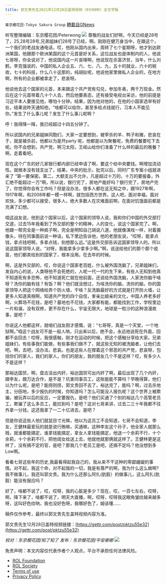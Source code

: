 ```yaml
---
title: 郭文贵先生2021年12月28日盖特视频（9分00秒）全文字版
---
```

`東京櫻花団-Tokyo Sakura Group` [轉載自GNews](https://gnews.org/zh-hans/1800169/)

听写整理编辑：东京樱花团/Peterwong
![](https://assets.gnews.org/wp-content/uploads/2021/12/image-1619.png)
尊敬的战友们好啊，今天已经是28号了，25,28号28号,兄弟姐妹们28号了已经，啊。刚刚在健万身当中，在跟这个，一个我们的老战友通电话，哎，他刚从国内出来，周转了七个星期呀，他才到达欧洲某国，他跟那个欧洲某国的这个元首是好关系，这位战友也是体制内的人，他说七哥呀，你全说对了，他说国内这一片哀嚎啊，他说现在杀富济贫，当年，什么刘鹤，李克强说的，中国的私人企业五、六、七、八、九，五十的就业，六十的税收，七十的科技，什么八十这那的，纯胡扯呢，他说他家里做私人企业的，在地方啊，所有的企业都被拿走了，悲哀呀。

他说他去这个国家的元首，本来跟这个共产党有勾兑，参加冬奥，两千万现金。然后在这个元首带着几十个人去，然后他要表态，还有接受电视台采访，他的前提是习近平本人要接见他，哪怕十分钟。结果，因为他对他的，在他的小国家选举有好处，结果说昨天通知他，“啥都可以给你，甚至多给点钱就行，习本人不能见你。”发生了什么事儿呢？发生了什么事儿呢啊？

呼！我得降一降，我已经超过十四五分钟了。

所以说国内的兄弟姐妹同胞们，大家一定要想到，被宰杀的羊、鸭子和猪，悲哀在于，就是被杀前，他都以为是开party 呢，他都是以为聚餐呢，免费的餐要吃下去呢。你不会想到，共产党，啊习太阳，王岐山给你们准备了什么样的最后的晚餐？啊，走着看吧。

现在这个广东的好几家银行都内部已经申请了啊，要这个给中央要钱。啊增加流动性。就根本没有钱支出了，结果，中央的批示，批完以后，同时广东专案小组就进来了 “第一要保密。第二，大额支出不允许，凡是超过十万的，十万的要报备，外汇绝不能超过一万”啊，所以说，银行完了，房地产能好吗？银行完了，房地产完了，你觉得你会有工作吗？但是没办法，很多人都在这无知之中，跟1927年啊，1917年啊，和2008年都一模一样啊，就包括西方世界。这人吧，面对幸福，面对欢快，多少都可以接受，很多人，绝大多数人在灾难面前啊，在面对饥饿面前都是充满了幻想。

咱这战友说，他到这个国家以后，这个国家的领导人说，我和你们中国的外交部打交道，过去15年我看到了外交部的整个的精神，人的变化，说这个国家完了。啊，他跟一帮完全是一种疯子啊，完全是明知自己胡说八道，他就像演戏一样，对着摄像头，待在同事面前说一种话，私下里边告诉他，他的老朋友说，“哎呀，能拿点钱，拿点钱吧啊，多拿点钱，别想那么远。”这是外交部告诉这国家领导人的。所以说这国家领导人说，“对呀，我能拿多少拿多少啊。”啊，说送给他们的那个那个疫苗，他们都卖给别的国家了，根本没用。在去年的时候。

啊，这是外交部的，哎，你说这个国家老百姓，什么被外国洗脑了，兄弟姐妹们，发自内心的说，人类呀他不会死绝的，人呢一代一代的生下来，有些人无知到他真不知道死有多恐怖，他不知道死亡就在他前面，还说给外国洗脑，人家洗你脑干啥呀？洗你的脑有钱？有饭？啊？他们就没想过，为啥洗你的脑，洗你的脑，你的国家领导人把这个网络给弄个防火墙，干啥？反洗脑最好的方式就是打开防火墙，让更多人知道真相啊，知道共产党的四个自信，爹亲比娘亲的文化，中国人养老多好啊，火葬场不花钱，是吧？墓地也不花钱，大家都有能，都能找到工作，学校里边一片和谐，没有双修，更不存在什么，宇宙无限大，地球是一粒沙的这种浪漫故事，是吧？

你说这人他都这样，就咱们战友刚才感慨，说：“七哥呀，真是一个天堂，一个地狱啊。”咱这个战友可不是一般人呐，只出来以后，绝不会，永远他说死在外面，回都不会回去！哎呀，我很感触，刚才在运动的时候，把这个感触分享给大家。兄弟姐妹们，有些事我们能做，有些事我们做不了，就这些无知的被洗脑者，让他们去吧。啊，去吧，没办法，悲哀。也是这些人在撑着这个邪恶的共产党，悲哀呀，包括你们的家人，我们的家人，你们的朋友，我的朋友几个不是这样？哎，有多少人不是这样？

那裕达国贸，啊，盘古没出内奸，裕达国贸可出内奸了啊，最后出现了几个内奸，跟李友，跟万达合作，是不是？坑害同事员工，这账能能不算吗？早晚得算，他们以为什么呢，是吧？能捞则捞，郭文贵回不去了，裕达完了，能吗？啊，过去杀地主，分田地，多少报仇的时候，你知道吗？怎么可能没人报仇呢？这个世界上被欺骗，被玩弄以后的反应，一定要报仇，是吧？他们买通了个别的裕达几个高管老员工，欺骗了这么多员工，能拉到吗？是吧？这对七哥来讲，过去二三十年我都不往外拿一分钱，这还我拿了一二十亿进去，是吧？

但是你说这些人他们就鼠目寸光嘛，他以为这员工不会知道，七哥不会知道，李友，王健林最爱玩的就是说行贿嘛，买通嘛，这种李友这个孙子，他全家人就那么贱，就谁都能搞定，谁拿钱能搞定，拿女人拿钱能搞定，他送一个余莉不行，十个余莉，十个余莉不行，把他闺女给送上去，他就他就那俩就这样了。王健林更是这样了，没有搞不定的官，是吧？那我几个老员工是吧，还搞不定吗？他没想到多Low啊。

看看七哥这些年的历史,我最看得起我自己的，我从来不干这种的卑鄙龌龊的事情。对不起，我这个命，对不起我的一切，我是有尊严的啊，我为什么这么做啊?我不做事儿，我还叫郭文贵。我为什么还那么阿扎(肮脏）的做事儿，这么阿扎(肮脏）能没有报应吗？

好了，啥都不说了，哎，哎呀，我的心脏是多少？现在，哎，一百七左右，哎呀，啊，降下来了，啥都不说了，明天大直播，啊，哎呀，哎呀我这眼角皱纹越来越多呀，这叫好色纹呐，我也没好色呀，我哪好色了，姆该噻……

稿件仅作参考，最终以郭文贵先生盖特视频内容为准。

郭文贵先生12月28日盖特视频链接：[https://gettr.com/post/pktzu55e32](https://gettr.com/post/pktzu55e32)

*校对：东京樱花团/知了知了
发布：东京樱花团/平安卿卿*
![](https://assets.gnews.org/wp-content/uploads/2021/12/yht.jpg)
 

免责声明：本文内容仅代表作者个人观点，平台不承担任何法律风险。

- [ROL Foundation](https://rolfoundation.org/)
- [ROL Society](https://rolsociety.org/)
- [Terms of use](https://gnews.org/terms-of-use-3/)
- [Privacy Policy](https://gnews.org/privacy-policy/)
